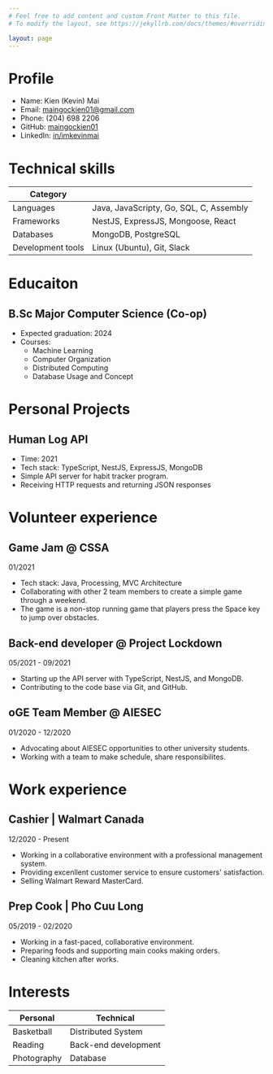 ```yaml
---
# Feel free to add content and custom Front Matter to this file.
# To modify the layout, see https://jekyllrb.com/docs/themes/#overriding-theme-defaults

layout: page
---
```

# Profile
- Name: Kien (Kevin) Mai
- Email: maingockien01@gmail.com
- Phone: (204) 698 2206
- GitHub: [maingockien01](https://github.com/maingockien01)
- LinkedIn: [in/imkevinmai](https://www.linkedin.com/in/imkevinmai/)

# Technical skills
| Category |  |
|-----|-----|
|Languages | Java, JavaScripty, Go, SQL, C, Assembly |
| Frameworks | NestJS, ExpressJS, Mongoose, React |
| Databases | MongoDB, PostgreSQL |
| Development tools | Linux (Ubuntu), Git, Slack |

# Educaiton
##  B.Sc Major Computer Science (Co-op)
- Expected graduation: 2024
- Courses:
	- Machine Learning
	- Computer Organization
	- Distributed Computing
	- Database Usage and Concept

# Personal Projects
##  Human Log API 
- Time: 2021
- Tech stack: TypeScript, NestJS, ExpressJS, MongoDB
- Simple API server for habit tracker program.
- Receiving HTTP requests and returning JSON responses
# Volunteer experience
##  Game Jam @ CSSA 
01/2021
- Tech stack: Java, Processing, MVC Architecture
- Collaborating with other 2 team members to create a simple game through a weekend.
- The game is a non-stop running game that players press the Space key to jump over obstacles.

## Back-end developer @ Project Lockdown
05/2021 - 09/2021
- Starting up the API server with TypeScript, NestJS, and MongoDB.
- Contributing to the code base via Git, and GitHub.

## oGE Team Member @ AIESEC 
01/2020 - 12/2020
- Advocating about AIESEC opportunities to other university students. 
- Working with a team to make schedule, share responsibilites.

# Work experience
## Cashier | Walmart Canada
12/2020 - Present
- Working in a collaborative environment with a professional management system.
- Providing excenllent customer service to ensure customers' satisfaction.
- Selling Walmart Reward MasterCard.

## Prep Cook | Pho Cuu Long
05/2019 - 02/2020
- Working in a fast-paced, collaborative environment.
- Preparing foods and supporting main cooks making orders.
- Cleaning kitchen after works.

# Interests
| Personal | Technical |
| ---------| ----------|
| Basketball | Distributed System |
| Reading | Back-end development | 
| Photography | Database |
